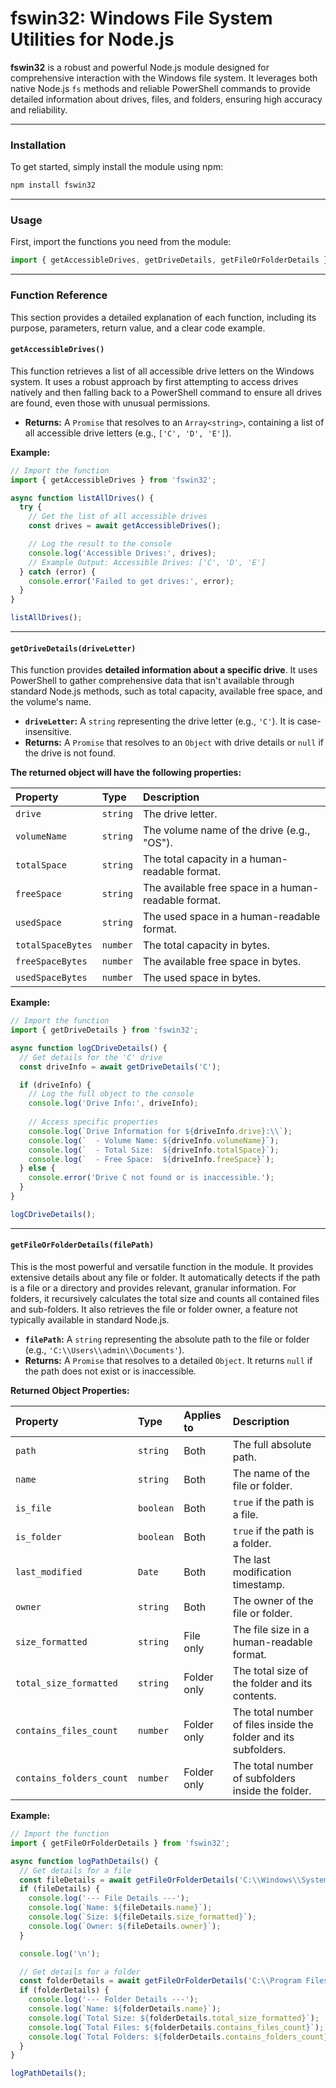 # fswin32: Windows File System Utilities for Node.js

**fswin32** is a robust and powerful Node.js module designed for comprehensive interaction with the Windows file system. It leverages both native Node.js `fs` methods and reliable PowerShell commands to provide detailed information about drives, files, and folders, ensuring high accuracy and reliability.

---

### Installation

To get started, simply install the module using npm:

```bash
npm install fswin32
```

---

### Usage

First, import the functions you need from the module:

```javascript
import { getAccessibleDrives, getDriveDetails, getFileOrFolderDetails } from 'fswin32';
```

---

### Function Reference

This section provides a detailed explanation of each function, including its purpose, parameters, return value, and a clear code example.

#### `getAccessibleDrives()`

This function retrieves a list of all accessible drive letters on the Windows system. It uses a robust approach by first attempting to access drives natively and then falling back to a PowerShell command to ensure all drives are found, even those with unusual permissions.

-   **Returns:** A `Promise` that resolves to an `Array<string>`, containing a list of all accessible drive letters (e.g., `['C', 'D', 'E']`).

**Example:**

```javascript
// Import the function
import { getAccessibleDrives } from 'fswin32';

async function listAllDrives() {
  try {
    // Get the list of all accessible drives
    const drives = await getAccessibleDrives();

    // Log the result to the console
    console.log('Accessible Drives:', drives); 
    // Example Output: Accessible Drives: ['C', 'D', 'E']
  } catch (error) {
    console.error('Failed to get drives:', error);
  }
}

listAllDrives();
```

---

#### `getDriveDetails(driveLetter)`

This function provides **detailed information about a specific drive**. It uses PowerShell to gather comprehensive data that isn't available through standard Node.js methods, such as total capacity, available free space, and the volume's name.

-   **`driveLetter`:** A `string` representing the drive letter (e.g., `'C'`). It is case-insensitive.
-   **Returns:** A `Promise` that resolves to an `Object` with drive details or `null` if the drive is not found.

**The returned object will have the following properties:**

| Property | Type | Description |
| :--- | :--- | :--- |
| `drive` | `string` | The drive letter. |
| `volumeName` | `string` | The volume name of the drive (e.g., "OS"). |
| `totalSpace` | `string` | The total capacity in a human-readable format. |
| `freeSpace` | `string` | The available free space in a human-readable format. |
| `usedSpace` | `string` | The used space in a human-readable format. |
| `totalSpaceBytes` | `number` | The total capacity in bytes. |
| `freeSpaceBytes` | `number` | The available free space in bytes. |
| `usedSpaceBytes` | `number` | The used space in bytes. |

**Example:**

```javascript
// Import the function
import { getDriveDetails } from 'fswin32';

async function logCDriveDetails() {
  // Get details for the 'C' drive
  const driveInfo = await getDriveDetails('C');

  if (driveInfo) {
    // Log the full object to the console
    console.log('Drive Info:', driveInfo);
    
    // Access specific properties
    console.log(`Drive Information for ${driveInfo.drive}:\\`);
    console.log(`  - Volume Name: ${driveInfo.volumeName}`);
    console.log(`  - Total Size:  ${driveInfo.totalSpace}`);
    console.log(`  - Free Space:  ${driveInfo.freeSpace}`);
  } else {
    console.error('Drive C not found or is inaccessible.');
  }
}

logCDriveDetails();
```

---

#### `getFileOrFolderDetails(filePath)`

This is the most powerful and versatile function in the module. It provides extensive details about any file or folder. It automatically detects if the path is a file or a directory and provides relevant, granular information. For folders, it recursively calculates the total size and counts all contained files and sub-folders. It also retrieves the file or folder owner, a feature not typically available in standard Node.js.

-   **`filePath`:** A `string` representing the absolute path to the file or folder (e.g., `'C:\\Users\\admin\\Documents'`).
-   **Returns:** A `Promise` that resolves to a detailed `Object`. It returns `null` if the path does not exist or is inaccessible.

**Returned Object Properties:**

| Property | Type | Applies to | Description |
| :--- | :--- | :--- | :--- |
| `path` | `string` | Both | The full absolute path. |
| `name` | `string` | Both | The name of the file or folder. |
| `is_file` | `boolean` | Both | `true` if the path is a file. |
| `is_folder` | `boolean` | Both | `true` if the path is a folder. |
| `last_modified` | `Date` | Both | The last modification timestamp. |
| `owner` | `string` | Both | The owner of the file or folder. |
| `size_formatted` | `string` | File only | The file size in a human-readable format. |
| `total_size_formatted` | `string` | Folder only | The total size of the folder and its contents. |
| `contains_files_count` | `number` | Folder only | The total number of files inside the folder and its subfolders. |
| `contains_folders_count` | `number` | Folder only | The total number of subfolders inside the folder. |

**Example:**

```javascript
// Import the function
import { getFileOrFolderDetails } from 'fswin32';

async function logPathDetails() {
  // Get details for a file
  const fileDetails = await getFileOrFolderDetails('C:\\Windows\\System32\\calc.exe');
  if (fileDetails) {
    console.log('--- File Details ---');
    console.log(`Name: ${fileDetails.name}`);
    console.log(`Size: ${fileDetails.size_formatted}`);
    console.log(`Owner: ${fileDetails.owner}`);
  }

  console.log('\n');

  // Get details for a folder
  const folderDetails = await getFileOrFolderDetails('C:\\Program Files');
  if (folderDetails) {
    console.log('--- Folder Details ---');
    console.log(`Name: ${folderDetails.name}`);
    console.log(`Total Size: ${folderDetails.total_size_formatted}`);
    console.log(`Total Files: ${folderDetails.contains_files_count}`);
    console.log(`Total Folders: ${folderDetails.contains_folders_count}`);
  }
}

logPathDetails();
```
